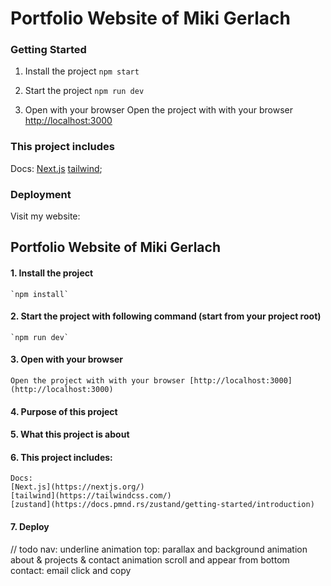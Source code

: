 # Portfolio Website of Miki Gerlach

### Getting Started
1. Install the project 
`npm start`

2. Start the project
`npm run dev`

3. Open with your browser
Open the project with with your browser [http://localhost:3000](http://localhost:3000)

### This project includes
Docs:
[Next.js](https://nextjs.org/)
[tailwind](https://tailwindcss.com/);

### Deployment
Visit my website: 

## Portfolio Website of Miki Gerlach

#### 1. Install the project
    `npm install`

#### 2. Start the project with following command (start from your project root)
    `npm run dev`

#### 3. Open with your browser
    Open the project with with your browser [http://localhost:3000](http://localhost:3000)


#### 4. Purpose of this project

#### 5. What this project is about

#### 6. This project includes:
    Docs:
    [Next.js](https://nextjs.org/)
    [tailwind](https://tailwindcss.com/)
    [zustand](https://docs.pmnd.rs/zustand/getting-started/introduction)


#### 7. Deploy

// todo
nav: underline animation
top: parallax and background animation
about & projects & contact animation scroll and appear from bottom
contact: email click and copy